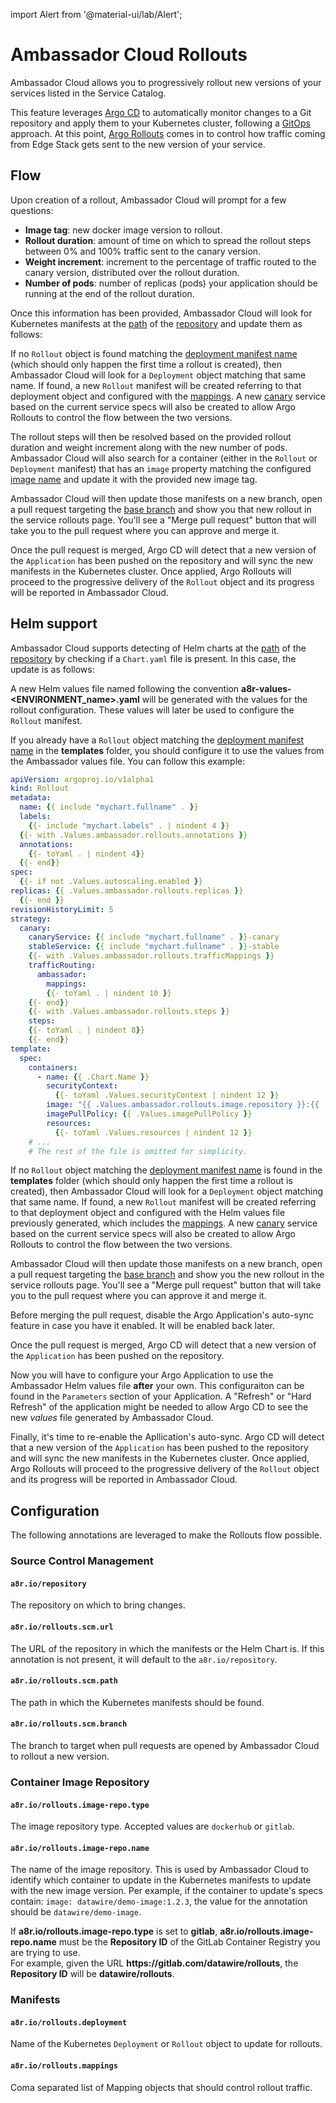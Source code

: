 import Alert from '@material-ui/lab/Alert';

# Ambassador Cloud Rollouts

Ambassador Cloud allows you to progressively rollout new versions of your services listed in the Service Catalog.

This feature leverages [Argo CD](../../concepts/argo/) to automatically monitor changes to a Git repository
and apply them to your Kubernetes cluster, following a [GitOps](../../concepts/gitops/) approach. At this
point, [Argo Rollouts](../../concepts/argo/) comes in to control how traffic coming from Edge Stack gets
sent to the new version of your service.

## Flow

Upon creation of a rollout, Ambassador Cloud will prompt for a few questions:
- **Image tag**: new docker image version to rollout.
- **Rollout duration**: amount of time on which to spread the rollout steps between 0% and 100% traffic sent to the canary version.
- **Weight increment**: increment to the percentage of traffic routed to the canary version, distributed over the rollout duration.
- **Number of pods**: number of replicas (pods) your application should be running at the end of the rollout duration.

Once this information has been provided, Ambassador Cloud will look for Kubernetes manifests at the [path](#a8riorolloutsscmpath) of
the [repository](#a8riorepository) and update them as follows:

If no `Rollout` object is found matching the [deployment manifest name](#a8riorolloutsdeployment) (which should only
happen the first time a rollout is created), then Ambassador Cloud will look for a `Deployment` object matching that same name.
If found, a new `Rollout` manifest will be created referring to that deployment object and configured with the
[mappings](#a8riorolloutsmappings). A new [canary](/docs/argo/latest/concepts/canary/) service based on the current service specs
will also be created to allow Argo Rollouts to control the flow between the two versions.

The rollout steps will then be resolved based on the provided rollout duration and weight increment along with the
new number of pods. Ambassador Cloud will also search for a container (either in the `Rollout` or `Deployment` manifest) that
has an `image` property matching the configured [image name](#a8riorolloutsimagereponame) and update it with the
provided new image tag.

Ambassador Cloud will then update those manifests on a new branch, open a pull request targeting the
[base branch](#a8riorolloutsscmbranch) and show you that new rollout in the service rollouts page. You'll see a
"Merge pull request" button that will take you to the pull request where you can approve and merge it.

Once the pull request is merged, Argo CD will detect that a new version of the `Application` has been pushed on the
repository and will sync the new manifests in the Kubernetes cluster. Once applied, Argo Rollouts will proceed to the
progressive delivery of the `Rollout` object and its progress will be reported in Ambassador Cloud.

## Helm support

Ambassador Cloud supports detecting of Helm charts at the [path](#a8riorolloutsscmpath) of
the [repository](#a8riorepository) by checking if a `Chart.yaml` file is present. In this case, the update is
as follows:

A new Helm values file named following the convention **a8r-values-<ENVIRONMENT_name>.yaml**
will be generated with the values for the rollout configuration. These values will later be used to configure the
`Rollout` manifest.

If you already have a `Rollout` object matching the [deployment manifest name](#a8riorolloutsdeployment) in the **templates** folder,
you should configure it to use the values from the Ambassador values file. You can follow this example:

```yaml
apiVersion: argoproj.io/v1alpha1
kind: Rollout
metadata:
  name: {{ include "mychart.fullname" . }}
  labels:
    {{- include "mychart.labels" . | nindent 4 }}
  {{- with .Values.ambassador.rollouts.annotations }}
  annotations:
    {{- toYaml . | nindent 4}}
  {{- end}}
spec:
  {{- if not .Values.autoscaling.enabled }}
replicas: {{ .Values.ambassador.rollouts.replicas }}
  {{- end }}
revisionHistoryLimit: 5
strategy:
  canary:
    canaryService: {{ include "mychart.fullname" . }}-canary
    stableService: {{ include "mychart.fullname" . }}-stable
    {{- with .Values.ambassador.rollouts.trafficMappings }}
    trafficRouting:
      ambassador:
        mappings:
        {{- toYaml . | nindent 10 }}
    {{- end}}
    {{- with .Values.ambassador.rollouts.steps }}
    steps:
    {{- toYaml . | nindent 8}}
    {{- end}}
template:
  spec:
    containers:
      - name: {{ .Chart.Name }}
        securityContext:
          {{- toYaml .Values.securityContext | nindent 12 }}
        image: "{{ .Values.ambassador.rollouts.image.repository }}:{{ .Values.ambassador.rollouts.image.tag | default .Chart.AppVersion }}"
        imagePullPolicy: {{ .Values.imagePullPolicy }}
        resources:
          {{- toYaml .Values.resources | nindent 12 }}
    # ...
    # The rest of the file is omitted for simplicity.
```

If no `Rollout` object matching the [deployment manifest name](#a8riorolloutsdeployment) is found in the **templates** folder (which should only
happen the first time a rollout is created), then Ambassador Cloud will look for a `Deployment` object matching that same name.
If found, a new `Rollout` manifest will be created referring to that deployment object and configured with the
Helm values file previously generated, which includes the [mappings](#a8riorolloutsmappings). A new [canary](/docs/argo/latest/concepts/canary/)
service based on the current service specs will also be created to allow Argo Rollouts to control the flow between the two versions.

Ambassador Cloud will then update those manifests on a new branch, open a pull request targeting the
[base branch](#a8riorolloutsscmbranch) and show you the new rollout in the service rollouts page.
You'll see a "Merge pull request" button that will take you to the pull request where you can approve it and merge it.

Before merging the pull request, disable the Argo Application's auto-sync feature in case you have it enabled. It will be
enabled back later.

Once the pull request is merged, Argo CD will detect that a new version of the `Application` has been pushed on the
repository.

Now you will have to configure your Argo Application to use the Ambassador Helm values file
**after** your own. This configuraiton can be found in the `Parameters` section of your Application.
<Alert severity="warning">
    A "Refresh" or "Hard Refresh" of the application might be needed to allow Argo CD to see the new <i>values</i> file
    generated by Ambassador Cloud.
</Alert>

Finally, it's time to re-enable the Apllication's auto-sync. Argo CD will detect that a new version of the `Application` has been pushed to the
repository and will sync the new manifests in the Kubernetes cluster. Once applied, Argo Rollouts will proceed to the
progressive delivery of the `Rollout` object and its progress will be reported in Ambassador Cloud.

## Configuration

The following annotations are leveraged to make the Rollouts flow possible.

### Source Control Management

#### `a8r.io/repository`

The repository on which to bring changes.

#### `a8r.io/rollouts.scm.url`

The URL of the repository in which the manifests or the Helm Chart is. If this annotation is not present, it will default to the `a8r.io/repository`.

#### `a8r.io/rollouts.scm.path`

The path in which the Kubernetes manifests should be found.

#### `a8r.io/rollouts.scm.branch`

The branch to target when pull requests are opened by Ambassador Cloud to rollout a new version.

### Container Image Repository

#### `a8r.io/rollouts.image-repo.type`

The image repository type. Accepted values are `dockerhub` or `gitlab`.

#### `a8r.io/rollouts.image-repo.name`

The name of the image repository. This is used by Ambassador Cloud to identify which container to update in the Kubernetes manifests to update with the new image version. Per example, if the container to update's specs contain: `image: datawire/demo-image:1.2.3`, the value for the annotation should be `datawire/demo-image`.

<Alert severity="warning">
  If <strong>a8r.io/rollouts.image-repo.type</strong> is set to <strong>gitlab</strong>, <strong>a8r.io/rollouts.image-repo.name</strong> must be the <strong>Repository ID</strong> of the GitLab Container Registry you are trying to use.<br/>
  For example, given the URL <strong>https://gitlab.com/datawire/rollouts</strong>, the <strong>Repository ID</strong> will be <strong>datawire/rollouts</strong>.
</Alert>

### Manifests

#### `a8r.io/rollouts.deployment`

Name of the Kubernetes `Deployment` or `Rollout` object to update for rollouts.

#### `a8r.io/rollouts.mappings`

Coma separated list of Mapping objects that should control rollout traffic.
